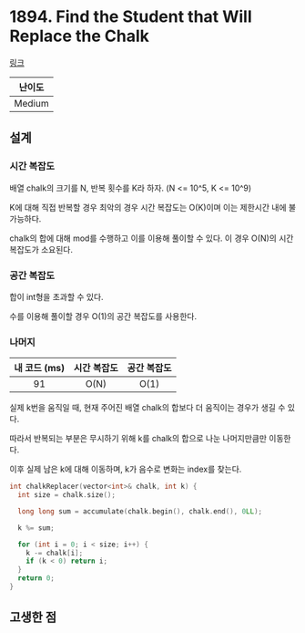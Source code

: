 # 1894. Find the Student that Will Replace the Chalk

[링크](https://leetcode.com/problems/find-the-student-that-will-replace-the-chalk/description/)

| 난이도 |
| :----: |
| Medium |

## 설계

### 시간 복잡도

배열 chalk의 크기를 N, 반복 횟수를 K라 하자. (N <= 10^5, K <= 10^9)

K에 대해 직접 반복할 경우 최악의 경우 시간 복잡도는 O(K)이며 이는 제한시간 내에 불가능하다.

chalk의 합에 대해 mod를 수행하고 이를 이용해 풀이할 수 있다. 이 경우 O(N)의 시간 복잡도가 소요된다.

### 공간 복잡도

합이 int형을 초과할 수 있다.

수를 이용해 풀이할 경우 O(1)의 공간 복잡도를 사용한다.

### 나머지

| 내 코드 (ms) | 시간 복잡도 | 공간 복잡도 |
| :----------: | :---------: | :---------: |
|      91      |    O(N)     |    O(1)     |

실제 k번을 움직일 때, 현재 주어진 배열 chalk의 합보다 더 움직이는 경우가 생길 수 있다.

따라서 반복되는 부분은 무시하기 위해 k를 chalk의 합으로 나눈 나머지만큼만 이동한다.

이후 실제 남은 k에 대해 이동하며, k가 음수로 변화는 index를 찾는다.

```cpp
int chalkReplacer(vector<int>& chalk, int k) {
  int size = chalk.size();

  long long sum = accumulate(chalk.begin(), chalk.end(), 0LL);

  k %= sum;

  for (int i = 0; i < size; i++) {
    k -= chalk[i];
    if (k < 0) return i;
  }
  return 0;
}
```

## 고생한 점
